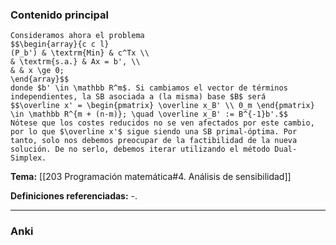 ### Contenido principal

```ad-Formal
Consideramos ahora el problema
$$\begin{array}{c c l}
(P_b') & \textrm{Min} & c^Tx \\
& \textrm{s.a.} & Ax = b', \\
& & x \ge 0;
\end{array}$$
donde $b' \in \mathbb R^m$. Si cambiamos el vector de términos independientes, la SB asociada a (la misma) base $B$ será
$$\overline x' = \begin{pmatrix} \overline x_B' \\ 0_m \end{pmatrix} \in \mathbb R^{m + (n-m)}; \quad \overline x_B' := B^{-1}b'.$$
Nótese que los costes reducidos no se ven afectados por este cambio, por lo que $\overline x'$ sigue siendo una SB primal-óptima. Por tanto, solo nos debemos preocupar de la factibilidad de la nueva solución. De no serlo, debemos iterar utilizando el método Dual-Simplex.
```


**Tema:** [[203 Programación matemática#4. Análisis de sensibilidad]]

**Definiciones referenciadas:** -.

---
### Anki
